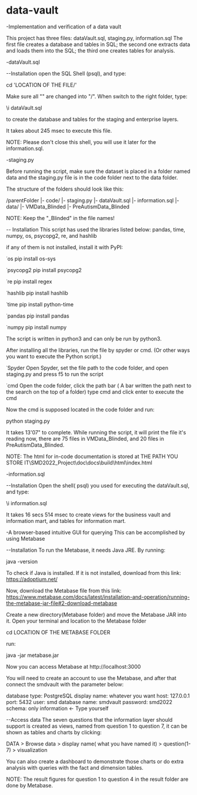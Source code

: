 # data-vault
-Implementation and verification of a data vault

This project has three files: dataVault.sql, staging.py, information.sql
The first file creates a database and tables in SQL; 
the second one extracts data and loads them into the SQL; 
the third one creates tables for analysis.

-dataVault.sql

--Installation
open the SQL Shell (psql), and type:

cd 'LOCATION OF THE FILE/'

Make sure all "\" are changed into "/". When switch to the right folder, type:

\i dataVault.sql

to create the database and tables for the staging and enterprise layers.

It takes about 245 msec to execute this file.

NOTE: Please don't close this shell, you will use it later for the information.sql.

-staging.py

Before running the script, make sure the dataset is placed in a folder named data 
and the staging.py file is in the code folder next to the data folder.

The structure of the folders should look like this:

/parentFolder
  |- code/
    |- staging.py
    |- dataVault.sql
    |- information.sql
  |- data/
    |- VMData_Blinded
    |- PreAutismData_Blinded

NOTE: Keep the "_Blinded" in the file names!

-- Installation
This script has used the libraries listed below:
pandas, time, numpy, os, psycopg2, re, and hashlib

if any of them is not installed, install it with PyPI:

˙os
  pip install os-sys

˙psycopg2
  pip install psycopg2

˙re
  pip install regex

˙hashlib
  pip install hashlib

˙time
  pip install python-time

˙pandas
  pip install pandas

˙numpy
  pip install numpy

The script is written in python3 and can only be run by python3.

After installing all the libraries, run the file by spyder or cmd.
(Or other ways you want to execute the Python script.)

˙Spyder
  Open Spyder, set the file path to the code folder, and open staging.py 
  and press f5 to run the script

˙cmd
  Open the code folder, click the path bar 
  ( A bar written the path next to the search on the top of a folder)
  type cmd and click enter to execute the cmd 

Now the cmd is supposed located in the code folder and run:

python staging.py

It takes 13'07" to complete.
While running the script, it will print the file it's reading now, 
there are 75 files in VMData_Blinded, and 20 files in PreAutismData_Blinded.

NOTE: The html for in-code documentation is stored at
THE PATH YOU STORE IT\SMD2022_Project\doc\docs\build\html\index.html

-information.sql

--Installation
  Open the shell( psql) you used for executing the dataVault.sql, and type:

  \i information.sql

  It takes 16 secs 514 msec to create views for the business vault and information mart, 
  and tables for information mart.


-A browser-based intuitive GUI for querying 
 This can be accomplished by using Metabase

--Installation
  To run the Metabase, it needs Java JRE.
  By running:

  java -version
  
  To check if Java is installed.
  If it is not installed, download from this link:
  https://adoptium.net/

  Now, download the Metabase file from this link:
  https://www.metabase.com/docs/latest/installation-and-operation/running-the-metabase-jar-file#2-download-metabase

  Create a new directory(Metabase folder) and move the Metabase JAR into it. Open your terminal and location to the Metabase folder

  cd LOCATION OF THE METABASE FOLDER

  run:

  java -jar metabase.jar

  Now you can access Metabase at http://localhost:3000

  You will need to create an account to use the Metabase, and after that connect the smdvault with the parameter below:

  database type: PostgreSQL
  display name: whatever you want
  host: 127.0.0.1
  port: 5432
  user: smd
  database name: smdvault
  password: smd2022
  schema: only
  information <- Type yourself

--Access data
  The seven questions that the information layer should support is created as views, named from question 1 to question 7,
  it can be shown as tables and charts by clicking:

  DATA > Browse data > display name( what you have named it) > question(1-7) > visualization

  You can also create a dashboard to demonstrate those charts or do extra analysis with queries with the fact and dimension tables.


  NOTE: The result figures for question 1 to question 4 in the result folder are done by Metabase.
  

